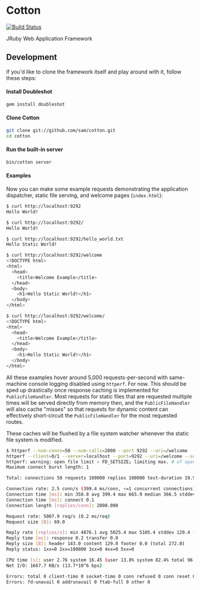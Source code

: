 # Cotton

[![Build Status](https://secure.travis-ci.org/sam/cotton.png?branch=master)](https://next.travis-ci.org/sam/cotton)

JRuby Web Application Framework

## Development

If you'd like to clone the framework itself and play around with it, follow these steps:

#### Install Doubleshot

```bash
gem install doubleshot
```

#### Clone Cotton

```bash
git clone git://github.com/sam/cotton.git
cd cotton
```

#### Run the built-in server

```bash
bin/cotton server
```

#### Examples

Now you can make some example requests demonstrating the application dispatcher, static file serving, and welcome pages (`index.html`):

```bash
$ curl http://localhost:9292
Hello World!

$ curl http://localhost:9292/
Hello World!

$ curl http://localhost:9292/hello_world.txt
Hello Static World!

$ curl http://localhost:9292/welcome
<!DOCTYPE html>
<html>
  <head>
    <title>Welcome Example</title>
  </head>
  <body>
    <h1>Hello Static World!</h1>
  </body>
</html>

$ curl http://localhost:9292/welcome/
<!DOCTYPE html>
<html>
  <head>
    <title>Welcome Example</title>
  </head>
  <body>
    <h1>Hello Static World!</h1>
  </body>
</html>
```

All these examples hover around 5,000 requests-per-second with same-machine console logging disabled using `httperf`. For now. This should be sped up drastically once response caching is implemented for `PublicFileHandler`. Most requests for static files that are requested multiple times will be served directly from memory then, and the `PublicFileHandler` will also cache "misses" so that requests for dynamic content can effectively short-circuit the `PublicFileHandler` for the most requested routes.

These caches will be flushed by a file system watcher whenever the static file system is modified.

```bash
$ httperf --num-conns=50 --num-calls=2000 --port 9292 --uri=/welcome
httperf --client=0/1 --server=localhost --port=9292 --uri=/welcome --send-buffer=4096 --recv-buffer=16384 --num-conns=50 --num-calls=2000
httperf: warning: open file limit > FD_SETSIZE; limiting max. # of open files to FD_SETSIZE
Maximum connect burst length: 1

Total: connections 50 requests 100000 replies 100000 test-duration 19.968 s

Connection rate: 2.5 conn/s (399.4 ms/conn, <=1 concurrent connections)
Connection time [ms]: min 358.8 avg 399.4 max 665.9 median 366.5 stddev 81.9
Connection time [ms]: connect 0.1
Connection length [replies/conn]: 2000.000

Request rate: 5007.9 req/s (0.2 ms/req)
Request size [B]: 69.0

Reply rate [replies/s]: min 4876.1 avg 5025.4 max 5105.4 stddev 129.4 (3 samples)
Reply time [ms]: response 0.2 transfer 0.0
Reply size [B]: header 143.0 content 129.0 footer 0.0 (total 272.0)
Reply status: 1xx=0 2xx=100000 3xx=0 4xx=0 5xx=0

CPU time [s]: user 2.76 system 16.45 (user 13.8% system 82.4% total 96.2%)
Net I/O: 1667.7 KB/s (13.7*10^6 bps)

Errors: total 0 client-timo 0 socket-timo 0 conn refused 0 conn reset 0
Errors: fd-unavail 0 addrunavail 0 ftab-full 0 other 0
```